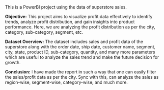 This is a PowerBI project using the data of superstore sales.

**Objective:** This project aims to visualize profit data effectively to identify trends, analyze profit distribution, and gain insights into product performance. Here, we are analyzing the profit distribution as per the city, category, sub-category, segment, etc.

**Dataset Overview:** The dataset includes sales and profit data of the superstore along with the order date, ship date, customer name, segment, city, state, product ID, sub-category, quantity, and many more parameters which are useful to analyze the sales trend and make the future decision for growth.

**Conclusion:** I have made the report in such a way that one can easily filter the sales/profit data as per the city. Sync with this, can analyze the sales as region-wise, segment-wise, category-wise, and much more.

